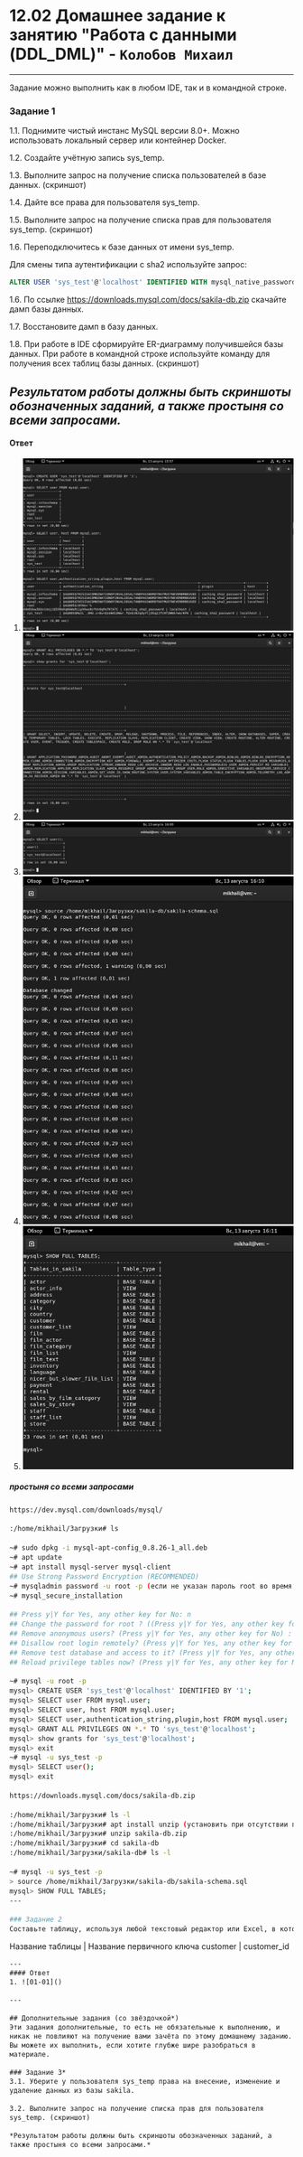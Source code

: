 # 12.02 Домашнее задание к занятию "Работа с данными (DDL_DML)" - `Колобов Михаил`

---

Задание можно выполнить как в любом IDE, так и в командной строке.

### Задание 1
1.1. Поднимите чистый инстанс MySQL версии 8.0+. Можно использовать локальный сервер или контейнер Docker.

1.2. Создайте учётную запись sys_temp. 

1.3. Выполните запрос на получение списка пользователей в базе данных. (скриншот)

1.4. Дайте все права для пользователя sys_temp. 

1.5. Выполните запрос на получение списка прав для пользователя sys_temp. (скриншот)

1.6. Переподключитесь к базе данных от имени sys_temp.

Для смены типа аутентификации с sha2 используйте запрос: 
```sql
ALTER USER 'sys_test'@'localhost' IDENTIFIED WITH mysql_native_password BY 'password';
```
1.6. По ссылке https://downloads.mysql.com/docs/sakila-db.zip скачайте дамп базы данных.

1.7. Восстановите дамп в базу данных.

1.8. При работе в IDE сформируйте ER-диаграмму получившейся базы данных. При работе в командной строке используйте команду для получения всех таблиц базы данных. (скриншот)

*Результатом работы должны быть скриншоты обозначенных заданий, а также простыня со всеми запросами.*
---
#### Ответ
1. ![01-03](https://github.com/Mikhail-2023/05_Databases_and_information_security/blob/main/12.02_screen/01-03.PNG)
2. ![01-04](https://github.com/Mikhail-2023/05_Databases_and_information_security/blob/main/12.02_screen/01-04.PNG)
3. ![01-05](https://github.com/Mikhail-2023/05_Databases_and_information_security/blob/main/12.02_screen/01-05.PNG)
4. ![01-06](https://github.com/Mikhail-2023/05_Databases_and_information_security/blob/main/12.02_screen/01-06.PNG)
5. ![01-07](https://github.com/Mikhail-2023/05_Databases_and_information_security/blob/main/12.02_screen/01-07.PNG)

##### простыня со всеми запросами
```bash
https://dev.mysql.com/downloads/mysql/

:/home/mikhail/Загрузки# ls

~# sudo dpkg -i mysql-apt-config_0.8.26-1_all.deb
~# apt update
~# apt install mysql-server mysql-client
## Use Strong Password Encryption (RECOMMENDED) 
~# mysqladmin password -u root -p (если не указан пароль root во время установки или установщик не запросил этот пароль)
~# mysql_secure_installation

## Press y|Y for Yes, any other key for No: n
## Change the password for root ? ((Press y|Y for Yes, any other key for No) : n
## Remove anonymous users? (Press y|Y for Yes, any other key for No) : y
## Disallow root login remotely? (Press y|Y for Yes, any other key for No) : y
## Remove test database and access to it? (Press y|Y for Yes, any other key for No) : y
## Reload privilege tables now? (Press y|Y for Yes, any other key for No) : y

~# mysql -u root -p
mysql> CREATE USER 'sys_test'@'localhost' IDENTIFIED BY '1';
mysql> SELECT user FROM mysql.user;
mysql> SELECT user, host FROM mysql.user;
mysql> SELECT user,authentication_string,plugin,host FROM mysql.user;
mysql> GRANT ALL PRIVILEGES ON *.* TO 'sys_test'@'localhost';
mysql> show grants for 'sys_test'@'localhost';
mysql> exit
~# mysql -u sys_test -p
mysql> SELECT user();
mysql> exit

https://downloads.mysql.com/docs/sakila-db.zip

:/home/mikhail/Загрузки# ls -l
:/home/mikhail/Загрузки# apt install unzip (установить при отсутствии пакета zip)
:/home/mikhail/Загрузки# unzip sakila-db.zip
:/home/mikhail/Загрузки# cd sakila-db
:/home/mikhail/Загрузки/sakila-db# ls -l

~# mysql -u sys_test -p
> source /home/mikhail/Загрузки/sakila-db/sakila-schema.sql
mysql> SHOW FULL TABLES;
---

### Задание 2
Составьте таблицу, используя любой текстовый редактор или Excel, в которой должно быть два столбца: в первом должны быть названия таблиц восстановленной базы, во втором названия первичных ключей этих таблиц. Пример: (скриншот/текст)
```
Название таблицы | Название первичного ключа
customer         | customer_id
```
---
#### Ответ
1. ![01-01]()

---

## Дополнительные задания (со звёздочкой*)
Эти задания дополнительные, то есть не обязательные к выполнению, и никак не повлияют на получение вами зачёта по этому домашнему заданию. Вы можете их выполнить, если хотите глубже шире разобраться в материале.

### Задание 3*
3.1. Уберите у пользователя sys_temp права на внесение, изменение и удаление данных из базы sakila.

3.2. Выполните запрос на получение списка прав для пользователя sys_temp. (скриншот)

*Результатом работы должны быть скриншоты обозначенных заданий, а также простыня со всеми запросами.*
